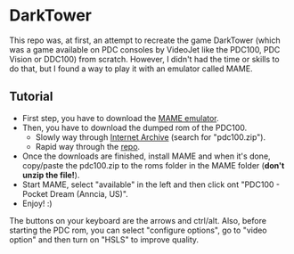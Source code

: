 # DarkTower

This repo was, at first, an attempt to recreate the game DarkTower (which was a game available on PDC consoles by VideoJet like the PDC100, PDC Vision or DDC100) from scratch.
However, I didn't had the time or skills to do that, but I found a way to play it with an emulator called MAME.

## Tutorial

* First step, you have to download the [MAME emulator](https://mamedev.org).
* Then, you have to download the dumped rom of the PDC100.
  * Slowly way through [Internet Archive](https://archive.org/download/mame-merged/mame-merged/) (search for "pdc100.zip").
  * Rapid way through the [repo](https://github.com/Maxcension/DarkTower/blob/master/pdc100.zip).
* Once the downloads are finished, install MAME and when it's done, copy/paste the pdc100.zip to the roms folder in the MAME folder (**don't unzip the file!**).
* Start MAME, select "available" in the left and then click ont "PDC100 - Pocket Dream (Anncia, US)".
* Enjoy! :)

The buttons on your keyboard are the arrows and ctrl/alt.
Also, before starting the PDC rom, you can select "configure options", go to "video option" and then turn on "HSLS" to improve quality.
